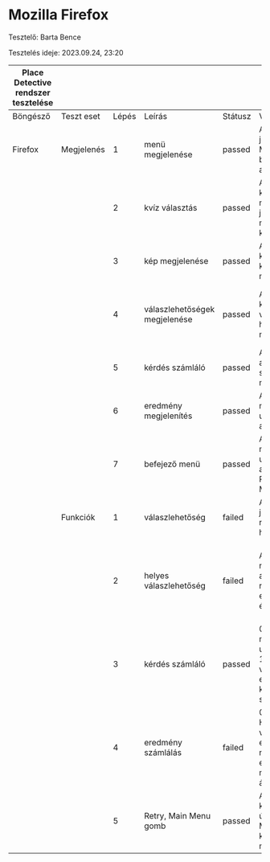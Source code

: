 # Mozilla Firefox

Tesztelő: Barta Bence

Tesztelés ideje: 2023.09.24, 23:20

  **Place Detective rendszer tesztelése** ||||||| 
---|---|---|---|---|---|---
 Böngésző | Teszt eset | Lépés | Leírás | Státusz | Várt eredmény | Kapott eredmény 
 Firefox | Megjelenés | 1 | menü megjelenése | passed | A menü helyesen jelenik meg a Mozilla Firefox böngésző ablakában | A menü helyesen jelenik meg a Mozilla Firefox böngésző ablakában 
  | | | 2 | kvíz választás | passed | A kvíz nevére kattintva, a megfelelő oldalra jutunk és megjelenik az 1. kérdés | A kvíz nevére kattintva, a megfelelő oldalra jutunk és megjelenik az 1. kérdés 
  | | | 3 | kép megjelenése | passed | Az adott kérdéshez tartozó kép helyesen megjelenik | A megfelelő kép helyesen megjelent 
  | | | 4 | válaszlehetőségek megjelenése | passed | Az adott kérdéshez tartozó válaszlehetőségek helyesen megjelennek | A válaszlehetőségek az adott kérdéshez megfelelően megjelentek 
  | | | 5 | kérdés számláló | passed | A kép felett az adott kérdés számát megjeleníti | A kérdés szám a megfelelő helyen megjelent 
  | | | 6 | eredmény megjelenítés | passed | Az utolsó kérdés megválaszolása után megjelenik az eredmény | Az eredmény megjelent 
  | | | 7 | befejező menü | passed | Az utolsó kérdés megválaszolása után megjelenik az eredmény, egy Retry gomb és a Main Menu gomb | Mind a 3 menüpont megfelelően megjelent 
  | | Funkciók | 1 | válaszlehetőség | failed | A helyes választ jól érzékeli a rendszer és a helytelent is. | Nem jól érzékeli a rendszer, mindig csak a jobb felső választ fogadja el. 
  | | | 2 | helyes válaszlehetőség | failed | A helyes válasz nem mindig egy adott helyen van, rossz adott válasz esetén nem érzékeli jónak. | Az eredményhez csak akkor ad +1 pontot ha a jobb felső válaszra kattintok. A rossz választ is jónak érzékeli esetenként. 
  | | | 3 | kérdés számláló | passed | 0-ról indul, minden kérdés után a számláló 1-el növekszik, a végén pontosan egyenlő a kérdések számával. | Minden kérdés után +1-et ad a számlálóhoz, helyesen működik. 
  | | | 4 | eredmény számlálás | failed | 0-ról indul, Helyes válaszlehetőség esetén 1-el növekszik, ellenkező esetben marad az előző állapotban | A kvíz végén nem a helyes eredmény jelent meg. A rossz válaszokra is pontot ad. 
  | | | 5 | Retry, Main Menu gomb | passed | A retry gombra kattintva a kvíz újrakezdődik, a Main Menu-re kattintva a kezdő menübe kerülünk. | A retry gombra kattintva a kvíz újrakezdődött, a Main Menu-re kattintva a kezdő menübe kerültem. 


